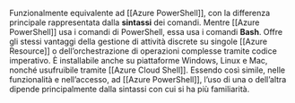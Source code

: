 Funzionalmente equivalente ad [[Azure PowerShell]], con la differenza principale rappresentata dalla **sintassi** dei comandi. Mentre [[Azure PowerShell]] usa i comandi di PowerShell, essa usa i comandi **Bash**. Offre gli stessi vantaggi della gestione di attività discrete su singole [[Azure Resource]] o dell’orchestrazione di operazioni complesse tramite codice imperativo. È installabile anche su piattaforme Windows, Linux e Mac, nonché usufruibile tramite [[Azure Cloud Shell]]. Essendo così simile, nelle funzionalità e nell’accesso, ad [[Azure PowerShell]], l’uso di una o dell’altra dipende principalmente dalla sintassi con cui si ha più familiarità.